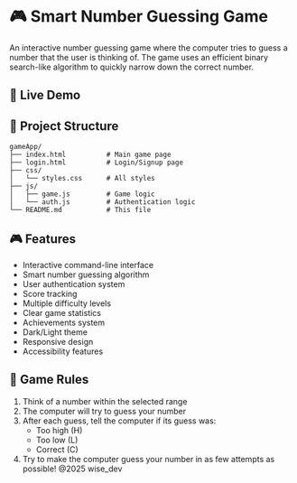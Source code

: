 # 🎮 Smart Number Guessing Game

An interactive number guessing game where the computer tries to guess a number that the user is thinking of. The game uses an efficient binary search-like algorithm to quickly narrow down the correct number.

## 🚀 Live Demo


## 📁 Project Structure
```
gameApp/
├── index.html          # Main game page
├── login.html          # Login/Signup page
├── css/
│   └── styles.css      # All styles
├── js/
│   ├── game.js         # Game logic
│   └── auth.js         # Authentication logic
└── README.md           # This file
```

## 🎮 Features
- Interactive command-line interface
- Smart number guessing algorithm
- User authentication system
- Score tracking
- Multiple difficulty levels
- Clear game statistics
- Achievements system
- Dark/Light theme
- Responsive design
- Accessibility features


## 🎯 Game Rules
1. Think of a number within the selected range
2. The computer will try to guess your number
3. After each guess, tell the computer if its guess was:
   - Too high (H)
   - Too low (L)
   - Correct (C)
4. Try to make the computer guess your number in as few attempts as possible!
@2025 wise_dev
